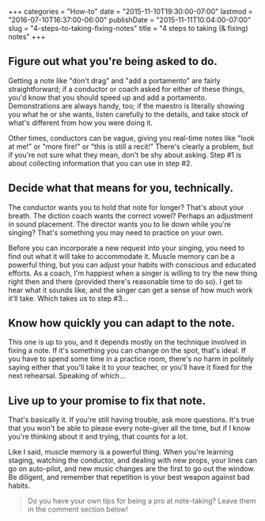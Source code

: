 +++
categories = "How-to"
date = "2015-11-10T19:30:00-07:00"
lastmod = "2016-07-10T16:37:00-06:00"
publishDate = "2015-11-11T10:04:00-07:00"
slug = "4-steps-to-taking-fixing-notes"
title = "4 steps to taking (&amp; fixing) notes"
+++

## Figure out what you're being asked to do.

Getting a note like "don't drag" and "add a portamento" are fairly straightforward; if a conductor or coach asked for either of these things, you'd know that you should speed up and add a portamento. Demonstrations are always handy, too; if the maestro is literally showing you what he or she wants, listen carefully to the details, and take stock of what's different from how you were doing it.

Other times, conductors can be vague, giving you real-time notes like "look at me!" or "more fire!" or "this is still a recit!" There's clearly a problem, but if you're not sure what they mean, don't be shy about asking. Step #1 is about collecting information that you can use in step #2.

## Decide what that means for you, technically.

The conductor wants you to hold that note for longer? That's about your breath. The diction coach wants the correct vowel? Perhaps an adjustment in sound placement. The director wants you to lie down while you're singing? That's something you may need to practice on your own.

Before you can incorporate a new request into your singing, you need to find out what it will take to accommodate it. Muscle memory can be a powerful thing, but you can adjust your habits with conscious and educated efforts. As a coach, I'm happiest when a singer is willing to try the new thing right then and there (provided there's reasonable time to do so). I get to hear what it sounds like, and the singer can get a sense of how much work it'll take. Which takes us to step #3...

## Know how quickly you can adapt to the note.

This one is up to you, and it depends mostly on the technique involved in fixing a note. If it's something you can change on the spot, that's ideal. If you have to spend some time in a practice room, there's no harm in politely saying either that you'll take it to your teacher, or you'll have it fixed for the next rehearsal. Speaking of which...

## Live up to your promise to fix that note.

That's basically it. If you're still having trouble, ask more questions. It's true that you won't be able to please every note-giver all the time, but if I know you're thinking about it and trying, that counts for a lot.

Like I said, muscle memory is a powerful thing. When you're learning staging, watching the conductor, and dealing with new props, your lines can go on auto-pilot, and new music changes are the first to go out the window. Be diligent, and remember that repetition is your best weapon against bad habits.

>Do you have your own tips for being a pro at note-taking? Leave them in the comment section below!
